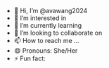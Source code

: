 - 👋 Hi, I’m @avawang2024
- 👀 I’m interested in 
- 🌱 I’m currently learning 
- 💞️ I’m looking to collaborate on 
- 📫 How to reach me ...
- 😄 Pronouns: She/Her
- ⚡ Fun fact: 
